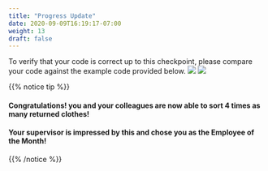 ```yaml
---
title: "Progress Update"
date: 2020-09-09T16:19:17-07:00
weight: 13
draft: false
---
```


To verify that your code is correct up to this checkpoint, please compare your code against the example code provided below.
![](https://i.imgur.com/rgDi11a.png)
![](https://i.imgur.com/cwkSi30.png)

{{% notice tip %}}
#### Congratulations! you and your colleagues are now able to sort 4 times as many returned clothes! 
#### Your supervisor is impressed by this and chose you as the Employee of the Month!

{{% /notice %}}